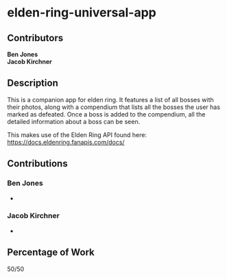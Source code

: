 # elden-ring-universal-app
 
## Contributors

**Ben Jones**<br />
**Jacob Kirchner**

## Description

This is a companion app for elden ring. It features a list
of all bosses with their photos, along with a compendium that
lists all the bosses the user has marked as defeated. Once a
boss is added to the compendium, all the detailed information
about a boss can be seen.

This makes use of the Elden Ring API found here:
https://docs.eldenring.fanapis.com/docs/

## Contributions
### Ben Jones
-

### Jacob Kirchner
-

## Percentage of Work

50/50
